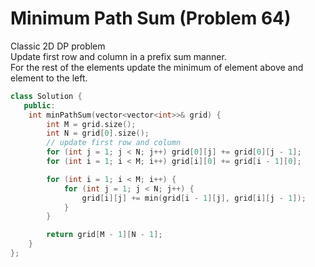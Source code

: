 # Minimum Path Sum (Problem 64)

Classic 2D DP problem  
Update first row and column in a prefix sum manner.  
For the rest of the elements update the minimum of element above and element to
the left.

```cpp
class Solution {
   public:
    int minPathSum(vector<vector<int>>& grid) {
        int M = grid.size();
        int N = grid[0].size();
        // update first row and column
        for (int j = 1; j < N; j++) grid[0][j] += grid[0][j - 1];
        for (int i = 1; i < M; i++) grid[i][0] += grid[i - 1][0];

        for (int i = 1; i < M; i++) {
            for (int j = 1; j < N; j++) {
                grid[i][j] += min(grid[i - 1][j], grid[i][j - 1]);
            }
        }

        return grid[M - 1][N - 1];
    }
};
```

